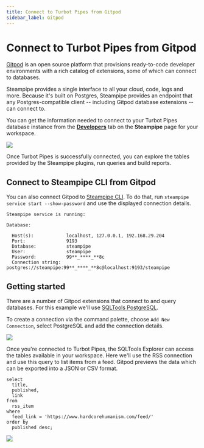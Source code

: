 ```yaml
---
title: Connect to Turbot Pipes from Gitpod
sidebar_label: Gitpod
---
```


# Connect to Turbot Pipes from Gitpod

[Gitpod](https://www.gitpod.io/) is an open source platform that provisions
ready-to-code developer environments with a rich catalog of extensions, some of
which can connect to databases.

Steampipe provides a single interface to all your cloud, code, logs and more.
Because it's built on Postgres, Steampipe provides an endpoint that any
Postgres-compatible client -- including Gitpod database extensions -- can
connect to.

You can get the information needed to connect to your Turbot Pipes database instance from the **[Developers](/pipes/docs/using/steampipe/developers)** tab on the **Steampipe** page for your workspace.  

![](/images/docs/pipes/steampipe/pipes_steampipe_developer_database.png)

Once Turbot Pipes is successfully connected, you can explore the tables provided
by the Steampipe plugins, run queries and build reports.

## Connect to Steampipe CLI from Gitpod

You can also connect Gitpod to [Steampipe CLI](https://steampipe.io/downloads).
To do that, run `steampipe service start --show-password` and use the displayed
connection details.

```
Steampipe service is running:

Database:

  Host(s):            localhost, 127.0.0.1, 192.168.29.204
  Port:               9193
  Database:           steampipe
  User:               steampipe
  Password:           99**_****_**8c
  Connection string:  postgres://steampipe:99**_****_**8c@localhost:9193/steampipe
```

## Getting started

There are a number of Gitpod extensions that connect to and query databases. For
this example we'll use
[SQLTools PostgreSQL](https://open-vsx.org/extension/mtxr/sqltools-driver-pg).

To create a connection via the command palette, choose `Add New Connection`,
select PostgreSQL and add the connection details.

<div style={{"marginTop":"1em", "marginBottom":"1em", "width":"90%"}}>
<img src="/images/docs/pipes/gitpod-connect-details.png" />
</div>

Once you're connected to Turbot Pipes, the SQLTools Explorer can access the
tables available in your workspace. Here we'll use the RSS connection and use
this query to list items from a feed. Gitpod previews the data which can be
exported into a JSON or CSV format.

```
select
  title,
  published,
  link
from
  rss_item
where
  feed_link = 'https://www.hardcorehumanism.com/feed/'
order by
  published desc;
```

<div style={{"marginTop":"1em", "marginBottom":"1em", "width":"90%"}}>
<img src="/images/docs/pipes/gitpod-data-preview.png" />
</div>
